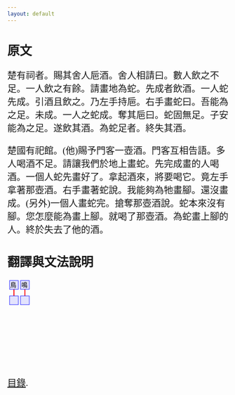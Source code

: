 ```yaml
---
layout: default
---
```

<head>
  <!-- ... -->
  <link rel="stylesheet" type="text/css" href="https://fonts.googleapis.com/earlyaccess/cwtexkai.css">
  <style>
    body {
     font-family: "cwTeXKai", serif;
    }
    p.big {
      line-height: 3;
      font-size: x-large;
    }
    p {
      font-size: 1.5em;
    }
    </style>
</head>

# 原文
楚有祠者。賜其舍人巵酒。舍人相請曰。數人飲之不足。一人飲之有餘。請畫地為蛇。先成者飲酒。一人蛇先成。引酒且飲之。乃左手持巵。右手畫蛇曰。吾能為之足。未成。一人之蛇成。奪其巵曰。蛇固無足。子安能為之足。遂飲其酒。為蛇足者。終失其酒。

楚國有祀館。(他)賜予門客一壺酒。門客互相告語。多人喝酒不足。請讓我們於地上畫蛇。先完成畫的人喝酒。一個人蛇先畫好了。拿起酒來，將要喝它。竟左手拿著那壺酒。右手畫著蛇說。我能夠為牠畫腳。還沒畫成。(另外)一個人畫蛇完。搶奪那壺酒說。蛇本來沒有腳。您怎麼能為畫上腳。就喝了那壺酒。為蛇畫上腳的人。終於失去了他的酒。

# 翻譯與文法說明
<svg width="500" height="200">
  <line x1="15" y1="25" x2="15" y2="40" style="stroke:rgb(255,0,0);stroke-width:2" />
  <line x1="40" y1="25" x2="40" y2="40" style="stroke:rgb(255,0,0);stroke-width:2" />
  <rect x="5" y="5" width="20" height="20" style="fill:blue;stroke:blue;stroke-width:1;fill-opacity:0.1;stroke-opacity:0.9" />
  <rect x="5" y="40" width="20" height="20" style="fill:blue;stroke:blue;stroke-width:1;fill-opacity:0.1;stroke-opacity:0.9" />
  <rect x="30" y="5" width="20" height="20" style="fill:blue;stroke:blue;stroke-width:1;fill-opacity:0.1;stroke-opacity:0.9" />
  <rect x="30" y="40" width="20" height="20" style="fill:blue;stroke:blue;stroke-width:1;fill-opacity:0.1;stroke-opacity:0.9" />
  <text x="6.5" y="20" fill="black">鳥</text>
  <text x="32" y="20" fill="black">鳴</text>
</svg>

[目錄](/index).
<!-- [back](./) -->
